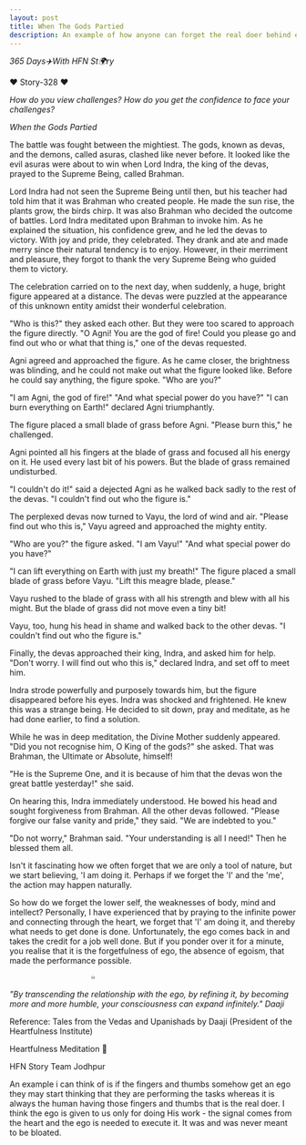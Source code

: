```yaml
---
layout: post
title: When The Gods Partied
description: An example of how anyone can forget the real doer behind everything
---
```

*365 Days✈️With HFN St🌍ry*

♥️ Story-328 ♥

_*How do you view challenges? How do you get the confidence to face your challenges?*_

*When the Gods Partied*

The battle was fought between the mightiest. The gods, known as devas, and the demons, called asuras, clashed like never before. It looked like the evil asuras were about to win when Lord Indra, the king of the devas, prayed to the Supreme Being, called Brahman. 

Lord Indra had not seen the Supreme Being until then, but his teacher had told him that it was Brahman who created people. He made the sun rise, the plants grow, the birds chirp. It was also Brahman who decided the outcome of battles. Lord Indra meditated upon Brahman to invoke him. As he explained the situation, his confidence grew, and he led the devas to victory. With joy and pride, they celebrated. They drank and ate and made merry since their natural tendency is to enjoy.
However, in their merriment and pleasure, they forgot to thank the very Supreme Being who guided them to victory.

The celebration carried on to the next day, when suddenly, a huge, bright figure appeared at a distance. The devas were puzzled at the appearance of this unknown entity amidst their wonderful celebration.

"Who is this?" they asked each other. But they were too scared to approach the figure directly.
"O Agni! You are the god of fire! Could you please go and find out who or what that thing is," one of the devas requested.

Agni agreed and approached the figure. As he came closer, the brightness was blinding, and he could not make out what the figure looked like. Before he could say anything, the figure spoke. "Who are you?"

"I am Agni, the god of fire!" 
"And what special power do you have?"
"I can burn everything on Earth!" declared Agni triumphantly.

The figure placed a small blade of grass before Agni. "Please burn this," he challenged.

Agni pointed all his fingers at the blade of grass and focused all his energy on it. He used every last bit of his powers. But the blade of grass remained undisturbed.

"I couldn't do it!" said a dejected Agni as he walked back sadly to the rest of the devas. "I couldn't find out who the figure is."

The perplexed devas now turned to Vayu, the lord of wind and air. "Please find out who this is," Vayu agreed and approached the mighty entity.

"Who are you?" the figure asked.
"I am Vayu!"
"And what special power do you have?"

"I can lift everything on Earth with just my breath!" The figure placed a small blade of grass before Vayu. "Lift this meagre blade, please."

Vayu rushed to the blade of grass with all his strength and blew with all his might. But the blade of grass did not move even a tiny bit!

Vayu, too, hung his head in shame and walked back to the other devas. "I couldn't find out who the figure is."

Finally, the devas approached their king, Indra, and asked him for help. "Don't worry. I will find out who this is," declared Indra, and set off to meet him.

Indra strode powerfully and purposely towards him, but the figure disappeared before his eyes. Indra was shocked and frightened. He knew this was a strange being. He decided to sit down, pray and meditate, as he had done earlier, to find a solution.

While he was in deep meditation, the Divine Mother suddenly appeared. "Did you not recognise him, O King of the gods?" she asked. That was Brahman, the Ultimate or Absolute, himself!

"He is the Supreme One, and it is because of him that the devas won the great battle yesterday!" she said.

On hearing this, Indra immediately understood. He bowed his head and sought forgiveness from Brahman. All the other devas followed. "Please forgive our false vanity and pride," they said. "We are indebted to you."

"Do not worry," Brahman said. "Your understanding is all I need!" Then he blessed them all.
            
Isn't it fascinating how we often forget that we are only a tool of nature, but we start believing, 'I am doing it. Perhaps if we forget the 'I' and the 'me', the action may happen naturally.

So how do we forget the lower self, the weaknesses of body, mind and intellect? Personally, I have experienced that by praying to the infinite power and connecting through the heart, we forget that 'I' am doing it, and thereby what needs to get done is done. Unfortunately, the ego comes back in and takes the credit for a job well done. But if you ponder over it for a minute, you realise that it is the forgetfulness of ego, the absence of egoism, that made the performance possible.

                        ♾️
               
*"By transcending the relationship with the ego, by refining it, by becoming more and more humble, your consciousness can expand infinitely."*
*Daaji*

Reference: Tales from the Vedas and Upanishads by Daaji (President of the Heartfulness Institute)

Heartfulness Meditation 💌

HFN Story Team Jodhpur


An example i can think of is if 
the fingers and thumbs somehow get an ego
they may start thinking that they are 
performing
the tasks whereas it is always the human 
having 
those
fingers and thumbs that is the real doer.
I think the ego is given to us only for
doing His work - the signal comes
from the heart and the ego
is needed to execute it.
It was and was never meant to be
bloated.


